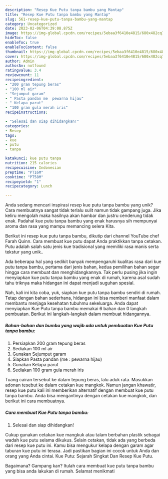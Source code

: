 ```yaml
---
description: "Resep Kue Putu tanpa bambu yang Mantap"
title: "Resep Kue Putu tanpa bambu yang Mantap"
slug: 561-resep-kue-putu-tanpa-bambu-yang-mantap
category: Uncategorized
date: 2023-02-06T04:39:08.875Z
image: https://img-global.cpcdn.com/recipes/5ebaa3f6410e4815/680x482cq70/kue-putu-tanpa-bambu-foto-resep-utama.jpg
hideToc: false
enableToc: true
enableTocContent: false
thumbnail: https://img-global.cpcdn.com/recipes/5ebaa3f6410e4815/680x482cq70/kue-putu-tanpa-bambu-foto-resep-utama.jpg
cover: https://img-global.cpcdn.com/recipes/5ebaa3f6410e4815/680x482cq70/kue-putu-tanpa-bambu-foto-resep-utama.jpg
author: Admin
authorAv: notfound
ratingvalue: 3.4
reviewcount: 11
recipeingredient:
- "200 gram tepung beras"
- "100 ml air"
- "Sejumput garam"
- " Pasta pandan me  pewarna hijau"
- " Kelapa parut"
- "100 gram gula merah iris"
recipeinstructions:

- "Selesai dan siap dihidangkan!"
categories:
- Resep
tags:
- kue
- putu
- tanpa

katakunci: kue putu tanpa 
nutrition: 215 calories
recipecuisine: Indonesian
preptime: "PT16M"
cooktime: "PT58M"
recipeyield: "1"
recipecategory: Lunch

---
```





Anda sedang mencari inspirasi resep kue putu tanpa bambu yang unik? Cara membuatnya sangat tidak terlalu sulit namun tidak gampang juga. Jika keliru mengolah maka hasilnya akan hambar dan justru cenderung tidak enak. Padahal kue putu tanpa bambu yang enak harusnya sih mempunyai aroma dan rasa yang mampu memancing selera Kita.





Berikut ini resep kue putu tanpa bambu, dikutip dari channel YouTube chef Farah Quinn. Cara membuat kue putu dapat Anda praktikkan tanpa cetakan. Putu adalah salah satu jenis kue tradisional yang memiliki rasa manis serta tekstur yang unik..

Ada beberapa hal yang sedikit banyak mempengaruhi kualitas rasa dari kue putu tanpa bambu, pertama dari jenis bahan, kedua pemilihan bahan segar hingga cara membuat dan menghidangkannya. Tak perlu pusing jika ingin menyiapkan kue putu tanpa bambu yang enak di rumah, karena asal sudah tahu triknya maka hidangan ini dapat menjadi suguhan spesial.






Nah, kali ini kita coba, yuk, siapkan kue putu tanpa bambu sendiri di rumah. Tetap dengan bahan sederhana, hidangan ini bisa memberi manfaat dalam membantu menjaga kesehatan tubuhmu sekeluarga. Anda dapat menyiapkan Kue Putu tanpa bambu memakai 6 bahan dan 0 langkah pembuatan. Berikut ini langkah-langkah dalam membuat hidangannya.

<!--inarticleads1-->

##### Bahan-bahan dan bumbu yang wajib ada untuk pembuatan Kue Putu tanpa bambu:

1. Persiapkan 200 gram tepung beras
1. Sediakan 100 ml air
1. Gunakan Sejumput garam
1. Siapkan  Pasta pandan (me : pewarna hijau)
1. Gunakan  Kelapa parut
1. Sediakan 100 gram gula merah iris


Tuang cairan tersebut ke dalam tepung beras, lalu aduk rata. Masukkan adonan tesebut ke dalam cetakan kue mangkok. Namun jangan khawatir, resep kue putu kali ini memberikan alternatif dengan membuat kue putu tanpa bambu. Anda bisa mengantinya dengan cetakan kue mangkok, dan berikut ini cara membuatnya. 

<!--inarticleads2-->

##### Cara membuat Kue Putu tanpa bambu:


1. Selesai dan siap dihidangkan!

Cukup gunakan cetakan kue mangkuk atau talam berbahan plastik sebagai wadah kue putu selama dikukus. Selain cetakan, tidak ada yang berbeda dari resep kue putu ini. Kamu bisa mengukur kelapa dengan garam agar taburan kue putu ini terasa. Jadi pastikan bagian ini cocok untuk Anda dan orang yang Anda cintai. Kue Putu: Sejarah Singkat Dan Resep Kue Putu. 

Bagaimana? Gampang kan? Itulah cara membuat kue putu tanpa bambu yang bisa anda lakukan di rumah. Selamat menikmati
